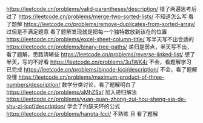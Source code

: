 https://leetcode.cn/problems/valid-parentheses/description/ 错了两遍思考后过了
https://leetcode.cn/problems/merge-two-sorted-lists/ 不知道怎么写 看了题解
https://leetcode.cn/problems/remove-duplicates-from-sorted-array/ 过但是不满足题意 看了题解发现就是把每一个独特数放到该在的位置
https://leetcode.cn/problems/excel-sheet-column-title/ 写半天写不出合适的
https://leetcode.cn/problems/binary-tree-paths/ 递归是弱点，半天写不出，看了题解，思路清晰些
https://leetcode.cn/problems/reverse-linked-list/ 想了半天，写的不好看
https://leetcode.cn/problems/3u1WK4/ 不会，看题解学习
已完成 https://leetcode.cn/problems/binode-lcci/description/ 不会，看了题解没懂
https://leetcode.cn/problems/maximum-product-of-three-numbers/description/ 数学分类讨论，看了题解明白了
https://leetcode.cn/problems/aMhZSa/ 加入递归解法
https://leetcode.cn/problems/yuan-quan-zhong-zui-hou-sheng-xia-de-shu-zi-lcof/description/ 学会了约瑟夫环的公式
https://leetcode.cn/problems/hanota-lcci/ 不熟练 且 看了题解
